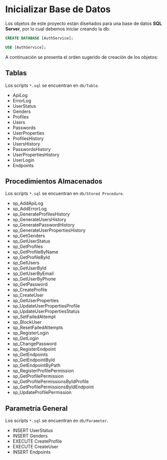
# Inicializar Base de Datos

Los objetos de este proyecto están diseñados para una base de datos **SQL Server**, por lo cual debemos iniciar creando la db:

```SQL
CREATE DATABASE [AuthService];

USE [AuthService];
```

A continuación se presenta el orden sugerido de creación de los objetos:

## Tablas
Los scripts `*.sql` se encuentran en `db/Table`.
- ApiLog
- ErrorLog
- UserStatus
- Genders
- Profiles
- Users
- Passwords
- UserProperties
- ProfilesHistory
- UsersHistory
- PasswordsHistory
- UserPropertiesHistory
- UserLogin
- Endpoints

## Procedimientos Almacenados
Los scripts `*.sql` se encuentran en `db/Stored Procedure`.
- sp_AddApiLog
- sp_AddErrorLog
- sp_GenerateProfilesHistory
- sp_GenerateUsersHistory
- sp_GeneratePasswordHistory
- sp_GenerateUserPropertiesHistory
- sp_GetGenders
- sp_GetUserStatus
- sp_GetProfiles
- sp_GetProfileByName
- sp_GetProfileById
- sp_GetUsers
- sp_GetUserById
- sp_GetUserByEmail
- sp_GetUserByPhone
- sp_GetPassword
- sp_CreateProfile
- sp_CreateUser
- sp_GetUserProperties
- sp_UpdateUserPropertiesProfile
- sp_UpdateUserPropertiesStatus
- sp_SetFailedAttempt
- sp_BlockUser
- sp_ResetFailedAttempts
- sp_RegisterLogin
- sp_GetLogin
- sp_ChangePassword
- sp_RegisterEndpoint
- sp_GetEndpoints
- sp_GetEndpointById
- sp_GetEndpointByPath
- sp_RegisterProfilePermission
- sp_GetProfilePermission
- sp_GetProfilePermissionsByIdProfile
- sp_GetProfilePermissionsByIdEndpoint
- sp_UpdateProfilePermission

## Parametría General
Los scripts `*.sql` se encuentran en `db/Parameter`.
- INSERT UserStatus
- INSERT Genders
- EXECUTE CreateProfile
- EXECUTE CreateUser
- INSERT Endpoints

